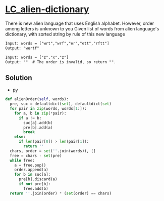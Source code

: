 # [LC_alien-dictionary](https://leetcode.com/problems/alien-dictionary)

There is new alien language that uses English alphabet. However, order among letters is unknown to you
Given list of words from alien language's dictionary, with sorted string by rule of this new language

```txt
Input: words = ["wrt","wrf","er","ett","rftt"]
Output: "wertf"

Input: words = ["z","x","z"]
Output: ""  # The order is invalid, so return "".
```

## Solution

* py

```py
def alienOrder(self, words):
  pre, suc = defaultdict(set), defaultdict(set)
  for pair in zip(words, words[1:]):
    for a, b in zip(*pair):
      if a != b:
        suc[a].add(b)
        pre[b].add(a)
        break
    else:
      if len(pair[0]) > len(pair[1]):
        return ''
  chars, order = set(''.join(words)), []
  free = chars - set(pre)
  while free:
    a = free.pop()
    order.append(a)
    for b in suc[a]:
      pre[b].discard(a)
      if not pre[b]:
        free.add(b)
  return ''.join(order) * (set(order) == chars)
```
